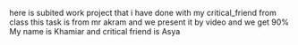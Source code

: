 here is subited work project that i have done with my critical_friend from class 
this task is from mr akram and we present it by video and we get 90%
My name is Khamiar and critical friend is Asya
